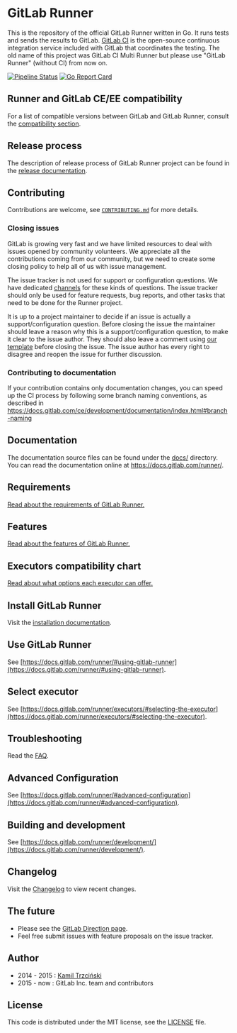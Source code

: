 # GitLab Runner

This is the repository of the official GitLab Runner written in Go.
It runs tests and sends the results to GitLab.
[GitLab CI](https://about.gitlab.com/gitlab-ci) is the open-source
continuous integration service included with GitLab that coordinates the testing.
The old name of this project was GitLab CI Multi Runner but please use "GitLab Runner" (without CI) from now on.

[![Pipeline Status](https://gitlab.com/gitlab-org/gitlab-runner/badges/main/pipeline.svg)](https://gitlab.com/gitlab-org/gitlab-runner/commits/main)
[![Go Report Card](https://goreportcard.com/badge/gitlab.com/gitlab-org/gitlab-runner)](https://goreportcard.com/report/gitlab.com/gitlab-org/gitlab-runner)

## Runner and GitLab CE/EE compatibility

For a list of compatible versions between GitLab and GitLab Runner, consult
the [compatibility section](https://docs.gitlab.com/runner/#compatibility-with-gitlab-versions).

## Release process

The description of release process of GitLab Runner project can be found in the [release documentation](docs/release_process/README.md).

## Contributing

Contributions are welcome, see [`CONTRIBUTING.md`](CONTRIBUTING.md) for more details.

### Closing issues

GitLab is growing very fast and we have limited resources to deal with
issues opened by community volunteers. We appreciate all the
contributions coming from our community, but we need to create some
closing policy to help all of us with issue management.

The issue tracker is not used for support or configuration questions. We
have dedicated [channels](https://about.gitlab.com/support/) for these
kinds of questions. The issue tracker should only be used for feature
requests, bug reports, and other tasks that need to be done for the
Runner project.

It is up to a project maintainer to decide if an issue is actually a
support/configuration question. Before closing the issue the maintainer
should leave a reason why this is a support/configuration question, to make
it clear to the issue author. They should also leave a comment using
[our template](https://gitlab.com/gitlab-org/gitlab-runner/blob/main/PROCESS.md#support-requests-and-configuration-questions)
before closing the issue. The issue author has every right to disagree and
reopen the issue for further discussion.

### Contributing to documentation

If your contribution contains only documentation changes, you can speed up the CI process
by following some branch naming conventions, as described in <https://docs.gitlab.com/ce/development/documentation/index.html#branch-naming>

## Documentation

The documentation source files can be found under the [docs/](docs/) directory. You can
read the documentation online at <https://docs.gitlab.com/runner/>.

## Requirements

[Read about the requirements of GitLab Runner.](https://docs.gitlab.com/runner/#requirements)

## Features

[Read about the features of GitLab Runner.](https://docs.gitlab.com/runner/#features)

## Executors compatibility chart

[Read about what options each executor can offer.](https://docs.gitlab.com/runner/executors/#compatibility-chart)

## Install GitLab Runner

Visit the [installation documentation](https://docs.gitlab.com/runner/install/).

## Use GitLab Runner

See [https://docs.gitlab.com/runner/#using-gitlab-runner](https://docs.gitlab.com/runner/#using-gitlab-runner).

## Select executor

See [https://docs.gitlab.com/runner/executors/#selecting-the-executor](https://docs.gitlab.com/runner/executors/#selecting-the-executor).

## Troubleshooting

Read the [FAQ](https://docs.gitlab.com/runner/faq/).

## Advanced Configuration

See [https://docs.gitlab.com/runner/#advanced-configuration](https://docs.gitlab.com/runner/#advanced-configuration).

## Building and development

See [https://docs.gitlab.com/runner/development/](https://docs.gitlab.com/runner/development/).

## Changelog

Visit the [Changelog](CHANGELOG.md) to view recent changes.

## The future

- Please see the [GitLab Direction page](https://about.gitlab.com/direction/).
- Feel free submit issues with feature proposals on the issue tracker.

## Author

- 2014 - 2015   : [Kamil Trzciński](mailto:ayufan@ayufan.eu)
- 2015 - now    : GitLab Inc. team and contributors

## License

This code is distributed under the MIT license, see the [LICENSE](LICENSE) file.
